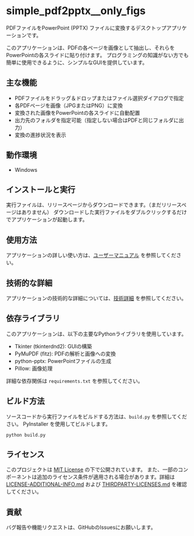 # simple_pdf2pptx__only_figs

PDFファイルをPowerPoint (PPTX) ファイルに変換するデスクトップアプリケーションです。

このアプリケーションは、PDFの各ページを画像として抽出し、それらをPowerPointの各スライドに貼り付けます。
プログラミングの知識がない方でも簡単に使用できるように、シンプルなGUIを提供しています。

## 主な機能

- PDFファイルをドラッグ＆ドロップまたはファイル選択ダイアログで指定
- 各PDFページを画像（JPGまたはPNG）に変換
- 変換された画像をPowerPointの各スライドに自動配置
- 出力先のフォルダを指定可能（指定しない場合はPDFと同じフォルダに出力）
- 変換の進捗状況を表示

## 動作環境

- Windows

## インストールと実行

実行ファイルは、リリースページからダウンロードできます。（まだリリースページはありません）
ダウンロードした実行ファイルをダブルクリックするだけでアプリケーションが起動します。

## 使用方法

アプリケーションの詳しい使い方は、[ユーザーマニュアル](./docs/user_manual.md) を参照してください。

## 技術的な詳細

アプリケーションの技術的な詳細については、[技術詳細](./docs/technical_details.md) を参照してください。

## 依存ライブラリ

このアプリケーションは、以下の主要なPythonライブラリを使用しています。

- Tkinter (tkinterdnd2): GUIの構築
- PyMuPDF (fitz): PDFの解析と画像への変換
- python-pptx: PowerPointファイルの生成
- Pillow: 画像処理

詳細な依存関係は `requirements.txt` を参照してください。

## ビルド方法

ソースコードから実行ファイルをビルドする方法は、`build.py` を参照してください。
PyInstaller を使用してビルドします。

```shell
python build.py
```

## ライセンス

このプロジェクトは [MIT License](./LICENSE) の下で公開されています。
また、一部のコンポーネントは追加のライセンス条件が適用される場合があります。詳細は [LICENSE-ADDITIONAL-INFO.md](./LICENSE-ADDITIONAL-INFO.md) および [THIRDPARTY-LICENSES.md](./THIRDPARTY-LICENSES.md) を確認してください。

## 貢献

バグ報告や機能リクエストは、GitHubのIssuesにお願いします。

